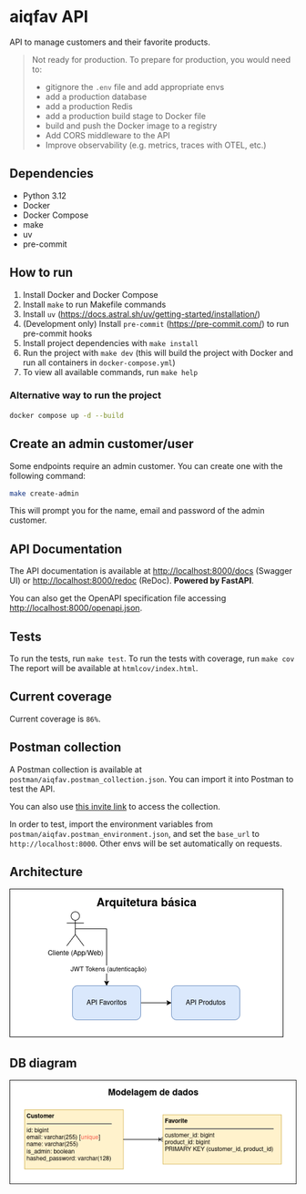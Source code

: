 # aiqfav API
API to manage customers and their favorite products.

> Not ready for production. To prepare for production, you would need to:
> - gitignore the `.env` file and add appropriate envs
> - add a production database
> - add a production Redis
> - add a production build stage to Docker file
> - build and push the Docker image to a registry
> - Add CORS middleware to the API
> - Improve observability (e.g. metrics, traces with OTEL, etc.)


## Dependencies

- Python 3.12
- Docker
- Docker Compose
- make
- uv
- pre-commit

## How to run

1. Install Docker and Docker Compose
2. Install `make` to run Makefile commands
3. Install `uv` (https://docs.astral.sh/uv/getting-started/installation/)
4. (Development only) Install `pre-commit` (https://pre-commit.com/) to run pre-commit hooks
5. Install project dependencies with `make install`
6. Run the project with `make dev` (this will build the project with Docker and run all containers in `docker-compose.yml`)
7. To view all available commands, run `make help`

### Alternative way to run the project
```bash
docker compose up -d --build
```

## Create an admin customer/user
Some endpoints require an admin customer. You can create one with the following command:
```bash
make create-admin
```

This will prompt you for the name, email and password of the admin customer.


## API Documentation
The API documentation is available at [http://localhost:8000/docs](http://localhost:8000/docs) (Swagger UI)
or [http://localhost:8000/redoc](http://localhost:8000/redoc) (ReDoc). **Powered by FastAPI**.

You can also get the OpenAPI specification file accessing [http://localhost:8000/openapi.json](http://localhost:8000/openapi.json).


## Tests
To run the tests, run `make test`.
To run the tests with coverage, run `make cov` The report will be available at `htmlcov/index.html`.


## Current coverage
Current coverage is `86%`.


## Postman collection
A Postman collection is available at `postman/aiqfav.postman_collection.json`.
You can import it into Postman to test the API.

You can also use [this invite link](https://app.getpostman.com/join-team?invite_code=5b3414e4715f76314c0b0e75967afe3705fb41be21b2da2481a9b90144537265&target_code=63f0fc0df654bb5d0ae9ca8fee5c236e) to access the collection.

In order to test, import the environment variables from `postman/aiqfav.postman_environment.json`,
and set the `base_url` to `http://localhost:8000`. Other envs will be set automatically on requests.


## Architecture

![Architecture](./imgs/aiqfav_arq.drawio.png)


## DB diagram

![DB diagram](./imgs/aiqfav_modelagem.drawio.png)
